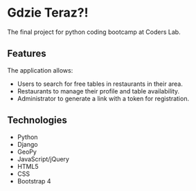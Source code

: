 # Gdzie Teraz?!
The final project for python coding bootcamp at Coders Lab.

## Features
The application allows:
* Users to search for free tables in restaurants in their area.
* Restaurants to manage their profile and table availability. 
* Administrator to generate a link with a token for registration.

## Technologies
* Python
* Django
* GeoPy
* JavaScript/jQuery
* HTML5
* CSS
* Bootstrap 4